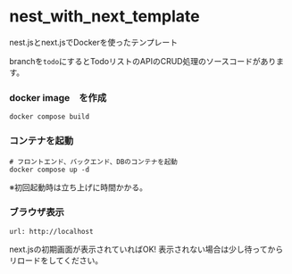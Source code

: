 # nest_with_next_template
nest.jsとnext.jsでDockerを使ったテンプレート

branchを`todo`にするとTodoリストのAPIのCRUD処理のソースコードがあります。

### docker image　を作成
```
docker compose build
```

### コンテナを起動
```
# フロントエンド、バックエンド、DBのコンテナを起動
docker compose up -d
```
※初回起動時は立ち上げに時間かかる。

### ブラウザ表示
```
url: http://localhost
```

next.jsの初期画面が表示されていればOK! 表示されない場合は少し待ってからリロードをしてください。
